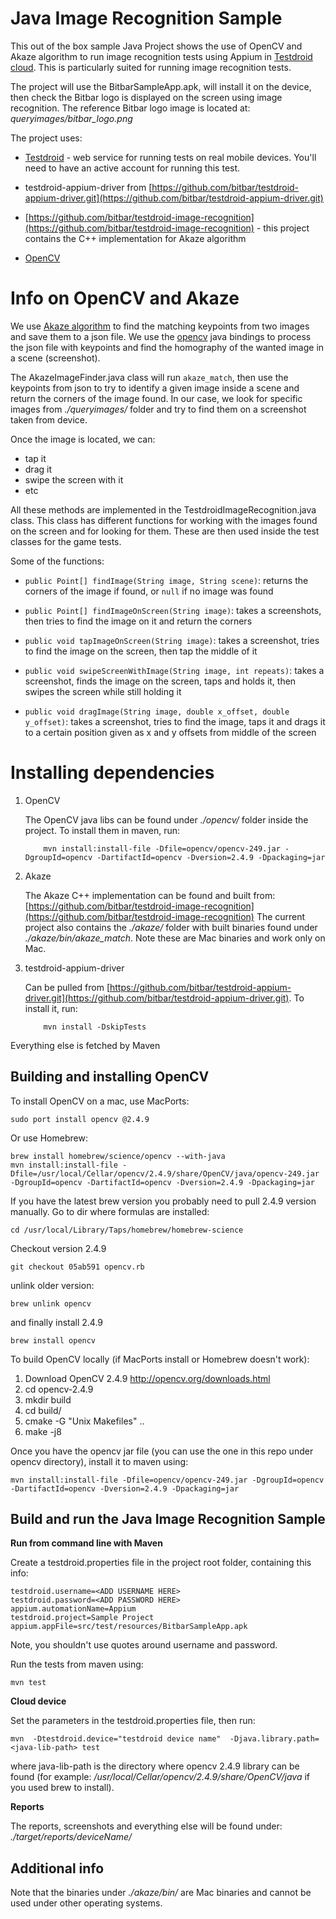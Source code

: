 # Java Image Recognition Sample

This out of the box sample Java Project shows the use of OpenCV and
Akaze algorithm to run image recognition tests using Appium in
[Testdroid cloud](http://testdroid.com/). This is particularly suited
for running image recognition tests.

The project will use the BitbarSampleApp.apk, will install it on the
device, then check the Bitbar logo is displayed on the screen using
image recognition.  The reference Bitbar logo image is located at:
*queryimages/bitbar_logo.png*

The project uses:

- [Testdroid](http://testdroid.com) - web service for running tests on
  real mobile devices. You'll need to have an active account for running this test.

- testdroid-appium-driver from
  [https://github.com/bitbar/testdroid-appium-driver.git](https://github.com/bitbar/testdroid-appium-driver.git)

- [https://github.com/bitbar/testdroid-image-recognition](https://github.com/bitbar/testdroid-image-recognition) - this project
  contains the C++ implementation for Akaze algorithm

- [OpenCV](http://opencv.org/)


# Info on OpenCV and Akaze

We use [Akaze algorithm](https://github.com/pablofdezalc/akaze) to find
the matching keypoints from two images and save them to a json file.
We use the [opencv](http://opencv.org/) java bindings to process the
json file with keypoints and find the homography of the wanted image
in a scene (screenshot).

The AkazeImageFinder.java class will run `akaze_match`, then use the
keypoints from json to try to identify a given image inside a scene
and return the corners of the image found. In our case, we look for
specific images from *./queryimages/* folder and try to find them on a
screenshot taken from device.

Once the image is located, we can:

- tap it
- drag it
- swipe the screen with it
- etc

All these methods are implemented in the
TestdroidImageRecognition.java class. This class has different
functions for working with the images found on the screen and for
looking for them. These are then used inside the test classes for the
game tests.

Some of the functions:

- `public Point[] findImage(String image, String scene)`: returns the
  corners of the image if found, or `null` if no image was found
  
- `public Point[] findImageOnScreen(String image)`: takes a
  screenshots, then tries to find the image on it and return the
  corners

- `public void tapImageOnScreen(String image)`: takes a screenshot,
  tries to find the image on the screen, then tap the middle of it

- `public void swipeScreenWithImage(String image, int repeats)`: takes
  a screenshot, finds the image on the screen, taps and holds it, then
  swipes the screen while still holding it

- `public void dragImage(String image, double x_offset, double
  y_offset)`: takes a screenshot, tries to find the image, taps it and
  drags it to a certain position given as x and y offsets from middle
  of the screen


# Installing dependencies


1. OpenCV

   The OpenCV java libs can be found under *./opencv/* folder
   inside the project. To install them in maven, run:

           mvn install:install-file -Dfile=opencv/opencv-249.jar -DgroupId=opencv -DartifactId=opencv -Dversion=2.4.9 -Dpackaging=jar 

2. Akaze

   The Akaze C++ implementation can be found and built from:
   [https://github.com/bitbar/testdroid-image-recognition](https://github.com/bitbar/testdroid-image-recognition)
   The current project also contains the *./akaze/* folder with built
   binaries found under *./akaze/bin/akaze_match*. Note these are Mac
   binaries and work only on Mac.

3. testdroid-appium-driver

   Can be pulled from
   [https://github.com/bitbar/testdroid-appium-driver.git](https://github.com/bitbar/testdroid-appium-driver.git). To install it, run:

           mvn install -DskipTests

Everything else is fetched by Maven


## Building and installing OpenCV 


To install OpenCV on a mac, use MacPorts:

    sudo port install opencv @2.4.9

Or use Homebrew:

    brew install homebrew/science/opencv --with-java  
    mvn install:install-file -Dfile=/usr/local/Cellar/opencv/2.4.9/share/OpenCV/java/opencv-249.jar -DgroupId=opencv -DartifactId=opencv -Dversion=2.4.9 -Dpackaging=jar


If you have the latest brew version you probably need to pull 2.4.9
version manually. Go to dir where formulas are installed:

    cd /usr/local/Library/Taps/homebrew/homebrew-science


Checkout version 2.4.9

    git checkout 05ab591 opencv.rb

unlink older version:

    brew unlink opencv

and finally install 2.4.9

    brew install opencv

To build OpenCV locally (if MacPorts install or Homebrew doesn't work):

1. Download OpenCV 2.4.9 http://opencv.org/downloads.html
1. cd opencv-2.4.9
1. mkdir build
1. cd build/
1. cmake -G "Unix Makefiles" ..
1. make -j8


Once you have the opencv jar file (you can use the one in this repo
under opencv directory), install it to maven using:

    mvn install:install-file -Dfile=opencv/opencv-249.jar -DgroupId=opencv -DartifactId=opencv -Dversion=2.4.9 -Dpackaging=jar 


## Build and run the Java Image Recognition Sample


**Run from command line with Maven**

Create a testdroid.properties file in the project root folder, containing this info:

    testdroid.username=<ADD USERNAME HERE>
    testdroid.password=<ADD PASSWORD HERE>
    appium.automationName=Appium
    testdroid.project=Sample Project
    appium.appFile=src/test/resources/BitbarSampleApp.apk

Note, you shouldn't use quotes around username and password.

Run the tests from maven using:

    mvn test

**Cloud device**

Set the parameters in the testdroid.properties file, then run:

    mvn  -Dtestdroid.device="testdroid device name"  -Djava.library.path=<java-lib-path> test  

where java-lib-path is the directory where opencv 2.4.9 library can be
found (for example: */usr/local/Cellar/opencv/2.4.9/share/OpenCV/java*
if you used brew to install).


**Reports**

The reports, screenshots and everything else will be found under:
*./target/reports/deviceName/*

## Additional info

Note that the binaries under *./akaze/bin/* are Mac binaries and
cannot be used under other operating systems.

